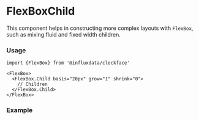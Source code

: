 # FlexBoxChild

This component helps in constructing more complex layouts with `FlexBox`, such as mixing fluid and fixed width children.

### Usage
```tsx
import {FlexBox} from '@influxdata/clockface'
```
```tsx
<FlexBox>
  <FlexBox.Child basis="20px" grow="1" shrink="0">
    // Children
  </FlexBox.Child>
</FlexBox>
```

### Example
<!-- STORY -->


<!-- STORY HIDE START -->

<!-- STORY HIDE END -->

<!-- PROPS -->
